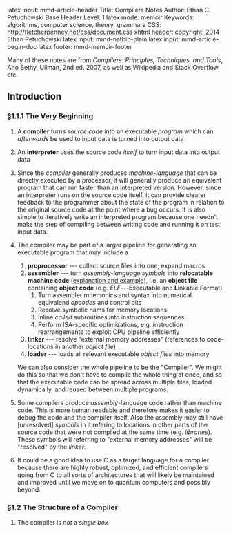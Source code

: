 latex input:    mmd-article-header
Title:          Compilers Notes
Author:         Ethan C. Petuchowski
Base Header Level:		1
latex mode:     memoir
Keywords:       algorithms, computer science, theory, grammars
CSS:            http://fletcherpenney.net/css/document.css
xhtml header:   <script type="text/javascript" src="http://cdn.mathjax.org/mathjax/latest/MathJax.js?config=TeX-AMS-MML_HTMLorMML"></script>
copyright:      2014 Ethan Petuchowski
latex input:    mmd-natbib-plain
latex input:    mmd-article-begin-doc
latex footer:   mmd-memoir-footer

Many of these notes are from *Compilers: Principles, Techniques, and Tools*,
Aho Sethy, Ullman, 2nd ed. 2007, as well as Wikipedia and Stack Overflow etc.

## Introduction

### §1.1.1 The Very Beginning

1. A **compiler** turns *source code* into an executable *program* which can
   *afterwards* be used to input data is turned into output data
2. An **interpreter** uses the source code *itself* to turn input data into
   output data
3. Since the *compiler* generally produces *machine-language* that can be
   directly executed by a processor, it will generally produce an equivalent
   program that can run faster than an interpreted version.  However, since an
   interpreter runs on the source code itself, it can provide clearer feedback
   to the programmer about the state of the program in relation to the
   original source code at the point where a bug occurs.  It is also simple to
   iteratively write an interpreted program because one needn't make the step
   of compiling between writing code and running it on test input data.
4. The compiler may be part of a larger pipeline for generating an executable
   program that may include a
    1. **proprocessor** --- collect source files into one; expand macros
    2. **assembler** --- turn *assembly-language* *symbols* into **relocatable
       machine code** ([explanation and example][rmcso]), i.e. an **object
       file** containing **object code** (e.g. *ELF*---**E**xecutable and
       **L**inkable **F**ormat)
        1. Turn assembler mnemonics and syntax into numerical equivalend
           *opcodes* and control bits
        2. Resolve symbolic nams for memory locations
        3. Inline *called* subroutines into instruction sequences
        4. Perform ISA-specific optimizations, e.g. instruction rearrangements
           to exploit CPU pipeline efficiently
    3. **linker** --- resolve "external memory addresses" (references to code-
       locations in another *object file*)
    4. **loader** --- loads all relevant executable *object files* into memory

    We can also consider the whole pipeline to be the "Compiler". We might do
    this so that we don't have to compile the whole thing at once, and so that
    the executable code can be spread across multiple files, loaded
    dynamically, and reused between multiple programs.
5. Some compilers produce *assembly*-language code rather than machine code.
   This is more human readable and therefore makes it easier to debug the code
   and the compiler itself. Also the assembly may still have [unresolved]
   *symbols* in it refering to locations in other parts of the source code
   that were not compiled at the same time (e.g. *libraries*). These symbols
   will referring to "external memory addresses" will be "resolved" by the
   *linker*.
6. It could be a good idea to use C as a target language for a compiler
   because there are highly robust, optimized, and efficient compilers going
   from C to all sorts of architectures that will likely be maintained and
   improved until we move on to quantum computers and possibly beyond.

[rmcso]: http://stackoverflow.com/a/22890413/1959155

### §1.2 The Structure of a Compiler

1. The compiler is *not* a *single box*
